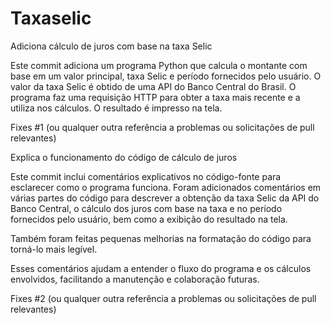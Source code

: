 # Taxaselic

Adiciona cálculo de juros com base na taxa Selic

Este commit adiciona um programa Python que calcula o montante com base em um valor principal, taxa Selic e período fornecidos pelo usuário. O valor da taxa Selic é obtido de uma API do Banco Central do Brasil. O programa faz uma requisição HTTP para obter a taxa mais recente e a utiliza nos cálculos. O resultado é impresso na tela.

Fixes #1 (ou qualquer outra referência a problemas ou solicitações de pull relevantes)

Explica o funcionamento do código de cálculo de juros

Este commit inclui comentários explicativos no código-fonte para esclarecer como o programa funciona. Foram adicionados comentários em várias partes do código para descrever a obtenção da taxa Selic da API do Banco Central, o cálculo dos juros com base na taxa e no período fornecidos pelo usuário, bem como a exibição do resultado na tela.

Também foram feitas pequenas melhorias na formatação do código para torná-lo mais legível.

Esses comentários ajudam a entender o fluxo do programa e os cálculos envolvidos, facilitando a manutenção e colaboração futuras.

Fixes #2 (ou qualquer outra referência a problemas ou solicitações de pull relevantes)

